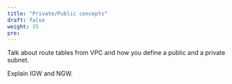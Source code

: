```yaml
---
title: "Private/Public concepts"
draft: false
weight: 35
pre: 
---
```



Talk about route tables from VPC and how you define a public and a private subnet.

Explain IGW and NGW.




